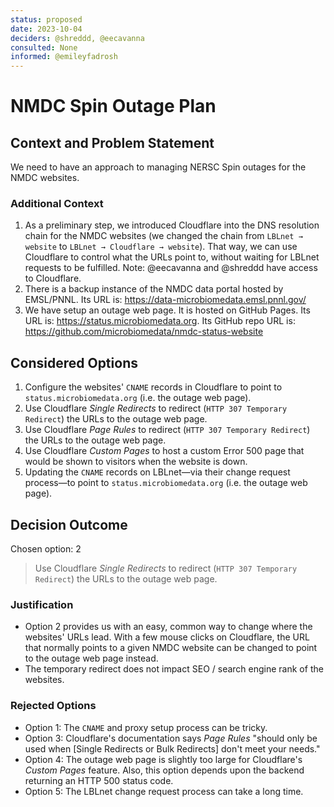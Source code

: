 ```yaml
---
status: proposed
date: 2023-10-04
deciders: @shreddd, @eecavanna
consulted: None
informed: @emileyfadrosh
---
```

# NMDC Spin Outage Plan

## Context and Problem Statement

We need to have an approach to managing NERSC Spin outages for the NMDC websites. 

### Additional Context

1. As a preliminary step, we introduced Cloudflare into the DNS resolution chain for the NMDC websites (we changed the chain from `LBLnet → website` to `LBLnet → Cloudflare → website`). That way, we can use Cloudflare to control what the URLs point to, without waiting for LBLnet requests to be fulfilled. Note: @eecavanna and @shreddd have access to Cloudflare.
2. There is a backup instance of the NMDC data portal hosted by EMSL/PNNL.
Its URL is: https://data-microbiomedata.emsl.pnnl.gov/
3. We have setup an outage web page. It is hosted on GitHub Pages. Its URL is: https://status.microbiomedata.org. Its GitHub repo URL is: https://github.com/microbiomedata/nmdc-status-website

## Considered Options

1. Configure the websites' `CNAME` records in Cloudflare to point to `status.microbiomedata.org` (i.e. the outage web page).
2. Use Cloudflare _Single Redirects_ to redirect (`HTTP 307 Temporary Redirect`) the URLs to the outage web page.
3. Use Cloudflare _Page Rules_ to redirect (`HTTP 307 Temporary Redirect`) the URLs to the outage web page.
4. Use Cloudflare _Custom Pages_ to host a custom Error 500 page that would be shown to visitors when the website is down.
5. Updating the `CNAME` records on LBLnet—via their change request process—to point to `status.microbiomedata.org` (i.e. the outage web page).

## Decision Outcome

Chosen option: 2

> Use Cloudflare _Single Redirects_ to redirect (`HTTP 307 Temporary Redirect`) the URLs to the outage web page.

### Justification

- Option 2 provides us with an easy, common way to change where the websites' URLs lead. With a few mouse clicks on Cloudflare, the URL that normally points to a given NMDC website can be changed to point to the outage web page instead.
- The temporary redirect does not impact SEO / search engine rank of the websites.

### Rejected Options

- Option 1: The `CNAME` and proxy setup process can be tricky.
- Option 3: Cloudflare's documentation says _Page Rules_ "should only be used when [Single Redirects or Bulk Redirects] don't meet your needs."
- Option 4: The outage web page is slightly too large for Cloudflare's _Custom Pages_ feature. Also, this option depends upon the backend returning an HTTP 500 status code.
- Option 5: The LBLnet change request process can take a long time.
